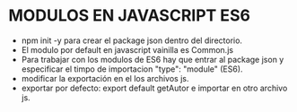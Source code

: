 
# MODULOS EN JAVASCRIPT ES6

- npm init -y para crear el package json dentro del directorio.
- El modulo por default en javascript vainilla es Common.js
- Para trabajar con los modulos de ES6 hay que entrar al package json y especificar el timpo de importacion "type": "module" (ES6).
- modificar la exportación en el los archivos js.
- exportar por defecto: export default getAutor e importar en otro archivo js.